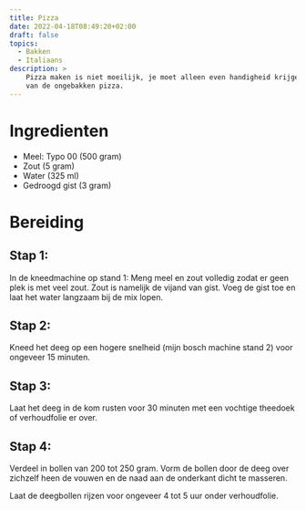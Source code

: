 ```yaml
---
title: Pizza
date: 2022-04-18T08:49:20+02:00
draft: false
topics: 
  - Bakken
  - Italiaans
description: >
    Pizza maken is niet moeilijk, je moet alleen even handigheid krijgen in het maken van de deeg en het in de oven krijgen
    van de ongebakken pizza.
---
```


# Ingredienten

- Meel: Typo 00 (500 gram)
- Zout (5 gram)
- Water (325 ml)
- Gedroogd gist (3 gram)

# Bereiding

## Stap 1:

In de kneedmachine op stand 1: Meng meel en zout volledig zodat er geen plek is met veel zout. Zout is namelijk de
vijand van gist. Voeg de gist toe en laat het water langzaam bij de mix lopen.

## Stap 2:

Kneed het deeg op een hogere snelheid (mijn bosch machine stand 2) voor ongeveer 15 minuten.

## Stap 3:

Laat het deeg in de kom rusten voor 30 minuten met een vochtige theedoek of verhoudfolie er over.

## Stap 4:

Verdeel in bollen van 200 tot 250 gram. Vorm de bollen door de deeg over zichzelf heen de vouwen en de naad aan de
onderkant dicht te masseren.

Laat de deegbollen rijzen voor ongeveer 4 tot 5 uur onder verhoudfolie.
